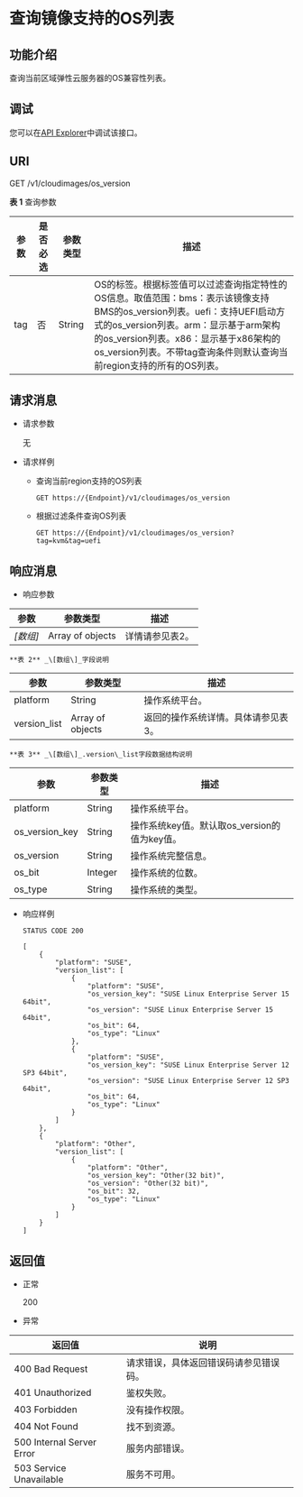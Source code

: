 # 查询镜像支持的OS列表<a name="ims_03_0610"></a>

## 功能介绍<a name="section1194520316464"></a>

查询当前区域弹性云服务器的OS兼容性列表。

## 调试<a name="section44686511322"></a>

您可以在[API Explorer](https://apiexplorer.developer.huaweicloud.com/apiexplorer/doc?locale=zh-cn&consoleCurrentProductId=ims&consoleCurrentProductshort=&product=IMS&api=ListOsVersions)中调试该接口。

## URI<a name="section1594513117469"></a>

GET /v1/cloudimages/os\_version

**表 1**  查询参数

|参数|是否必选|参数类型|描述|
|--|--|--|--|
|tag|否|String|OS的标签。根据标签值可以过滤查询指定特性的OS信息。取值范围：bms：表示该镜像支持BMS的os_version列表。uefi：支持UEFI启动方式的os_version列表。arm：显示基于arm架构的os_version列表。x86：显示基于x86架构的os_version列表。不带tag查询条件则默认查询当前region支持的所有的OS列表。|


## 请求消息<a name="section1394517316467"></a>

-   请求参数

    无

-   请求样例
    -   查询当前region支持的OS列表

        ```
        GET https://{Endpoint}/v1/cloudimages/os_version
        ```

    -   根据过滤条件查询OS列表

        ```
        GET https://{Endpoint}/v1/cloudimages/os_version?tag=kvm&tag=uefi
        ```



## 响应消息<a name="section639632154617"></a>

-   响应参数

|参数|参数类型|描述|
|--|--|--|
|*[数组]*|Array of objects|详情请参见表2。|


    **表 2** _\[数组\]_字段说明

|参数|参数类型|描述|
|--|--|--|
|platform|String|操作系统平台。|
|version_list|Array of objects|返回的操作系统详情。具体请参见表3。|


    **表 3** _\[数组\]_.version\_list字段数据结构说明

|参数|参数类型|描述|
|--|--|--|
|platform|String|操作系统平台。|
|os_version_key|String|操作系统key值。默认取os_version的值为key值。|
|os_version|String|操作系统完整信息。|
|os_bit|Integer|操作系统的位数。|
|os_type|String|操作系统的类型。|


-   响应样例

    ```
    STATUS CODE 200
    ```

    ```
    [
        {
            "platform": "SUSE",
            "version_list": [
                {
                    "platform": "SUSE",
                    "os_version_key": "SUSE Linux Enterprise Server 15 64bit",
                    "os_version": "SUSE Linux Enterprise Server 15 64bit",
                    "os_bit": 64,
                    "os_type": "Linux"
                },
                {
                    "platform": "SUSE",
                    "os_version_key": "SUSE Linux Enterprise Server 12 SP3 64bit",
                    "os_version": "SUSE Linux Enterprise Server 12 SP3 64bit",
                    "os_bit": 64,
                    "os_type": "Linux"
                }
            ]
        },
        {
            "platform": "Other",
            "version_list": [
                {
                    "platform": "Other",
                    "os_version_key": "Other(32 bit)",
                    "os_version": "Other(32 bit)",
                    "os_bit": 32,
                    "os_type": "Linux"
                }
            ]
        }
    ]
    ```


## 返回值<a name="section539103214611"></a>

-   正常

    200

-   异常

|返回值|说明|
|--|--|
|400 Bad Request|请求错误，具体返回错误码请参见错误码。|
|401 Unauthorized|鉴权失败。|
|403 Forbidden|没有操作权限。|
|404 Not Found|找不到资源。|
|500 Internal Server Error|服务内部错误。|
|503 Service Unavailable|服务不可用。|



